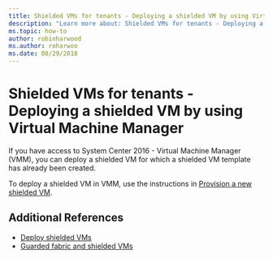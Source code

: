```yaml
---
title: Shielded VMs for tenants - Deploying a shielded VM by using Virtual Machine Manager
description: "Learn more about: Shielded VMs for tenants - Deploying a shielded VM by using Virtual Machine Manager"
ms.topic: how-to
author: robinharwood
ms.author: roharwoo
ms.date: 08/29/2018
---
```


# Shielded VMs for tenants - Deploying a shielded VM by using Virtual Machine Manager

If you have access to System Center 2016 - Virtual Machine Manager (VMM), you can deploy a shielded VM for which a shielded VM template has already been created.

To deploy a shielded VM in VMM, use the instructions in [Provision a new shielded VM](/system-center/vmm/guarded-deploy-vm#provision-a-new-shielded-vm).

## Additional References

- [Deploy shielded VMs](guarded-fabric-configuration-scenarios-for-shielded-vms-overview.md)
- [Guarded fabric and shielded VMs](guarded-fabric-and-shielded-vms-top-node.md)

